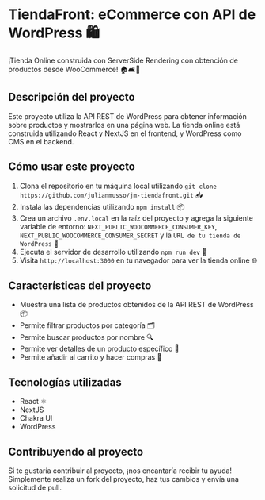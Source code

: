 # TiendaFront: eCommerce con API de WordPress 🛍️

¡Tienda Online construida con ServerSide Rendering con obtención de productos desde WooCommerce! 🏠🛋️🚪

## Descripción del proyecto

Este proyecto utiliza la API REST de WordPress para obtener información sobre productos y mostrarlos en una página web. La tienda online está construida utilizando React y NextJS en el frontend, y WordPress como CMS en el backend.

## Cómo usar este proyecto

1. Clona el repositorio en tu máquina local utilizando `git clone https://github.com/julianmusso/jm-tiendafront.git` 📥
2. Instala las dependencias utilizando `npm install` 📦
3. Crea un archivo `.env.local` en la raíz del proyecto y agrega la siguiente variable de entorno: `NEXT_PUBLIC_WOOCOMMERCE_CONSUMER_KEY`, `NEXT_PUBLIC_WOOCOMMERCE_CONSUMER_SECRET` y la `URL de tu tienda de WordPress` 🔑
4. Ejecuta el servidor de desarrollo utilizando `npm run dev` 🏃
5. Visita `http://localhost:3000` en tu navegador para ver la tienda online 🌐

## Características del proyecto

- Muestra una lista de productos obtenidos de la API REST de WordPress 📦
- Permite filtrar productos por categoría 🗂️
- Permite buscar productos por nombre 🔍
- Permite ver detalles de un producto específico 🎫
- Permite añadir al carrito y hacer compras 🛒

## Tecnologías utilizadas

- React ⚛️
- NextJS
- Chakra UI
- WordPress

## Contribuyendo al proyecto

Si te gustaría contribuir al proyecto, ¡nos encantaría recibir tu ayuda! Simplemente realiza un fork del proyecto, haz tus cambios y envía una solicitud de pull. 
